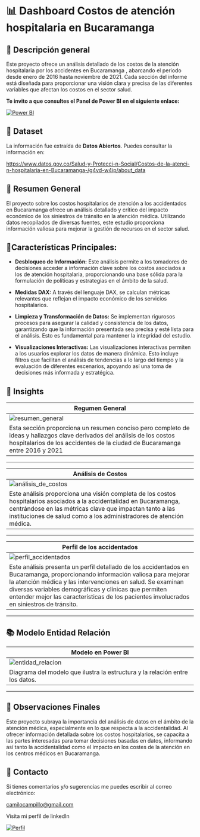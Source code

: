 # 📊 Dashboard Costos de atención hospitalaria en Bucaramanga

## 📌 Descripción general

Este proyecto ofrece un análisis detallado de los costos de la atención hospitalaria por los accidentes en Bucaramanga , abarcando el periodo desde enero de 2016 hasta noviembre de 2021. Cada sección del informe está diseñada para proporcionar una visión clara y precisa de las diferentes variables que afectan los costos en el sector salud.

**Te invito a que consultes el Panel de Power BI en el siguiente enlace:**

[![Power BI](https://img.shields.io/badge/Power%20BI-Dashboard-yellow)](https://app.powerbi.com/view?r=eyJrIjoiY2UyMDNkNDktMzQxNS00ZjRlLTliN2ItMmQxNTg4YjYxYjA4IiwidCI6ImZkNjljZTFiLTIwYzYtNDJlYy1iNTRlLTZkMWIzODcwYWM2ZSIsImMiOjR9)

## 💾 Dataset

La información fue extraída de **Datos Abiertos**. Puedes consultar la información en:

https://www.datos.gov.co/Salud-y-Protecci-n-Social/Costos-de-la-atenci-n-hospitalaria-en-Bucaramanga-/g4vd-w4ip/about_data

## 📝 Resumen General

El proyecto sobre los costos hospitalarios de atención a los accidentados en Bucaramanga ofrece un análisis detallado y crítico del impacto económico de los siniestros de tránsito en la atención médica. Utilizando datos recopilados de diversas fuentes, este estudio proporciona información valiosa para mejorar la gestión de recursos en el sector salud.
 
## 📍Características Principales:

- **Desbloqueo de Información:** Este análisis permite a los tomadores de decisiones acceder a información clave sobre los costos asociados a los de atención hospitalaria, proporcionando una base sólida para la formulación de políticas y estrategias en el ámbito de la salud.

- **Medidas DAX:** A través del lenguaje DAX, se calculan métricas relevantes que reflejan el impacto económico de los servicios hospitalarios.

- **Limpieza y Transformación de Datos:** Se implementan rigurosos procesos para asegurar la calidad y consistencia de los datos, garantizando que la información presentada sea precisa y esté lista para el análisis. Esto es fundamental para mantener la integridad del estudio.

- **Visualizaciones Interactivas:** Las visualizaciones interactivas permiten a los usuarios explorar los datos de manera dinámica. Esto incluye filtros que facilitan el análisis de tendencias a lo largo del tiempo y la evaluación de diferentes escenarios, apoyando así una toma de decisiones más informada y estratégica.

## 🎯 Insights

| Regumen General |
|-------------|
| ![resumen_general](Imágenes/resumen_general.png) | 
| Esta sección proporciona un resumen conciso pero completo de ideas y hallazgos clave derivados del análisis de los costos hospitalarios de los accidentes de la ciudad de Bucaramanga entre 2016 y 2021 |

---

| Análisis de Costos |
| ---------------- |
| ![análisis_de_costos](Imágenes/analisis_costos.png) |
| Este análisis proporciona una visión completa de los costos hospitalarios asociados a la accidentalidad en Bucaramanga, centrándose en las métricas clave que impactan tanto a las instituciones de salud como a los administradores de atención médica.|

---

| Perfil de los accidentados |
|-------|
| ![perfil_accidentados](Imágenes/perfil_accidentados.png) | 
| Este análisis presenta un perfil detallado de los accidentados en Bucaramanga, proporcionando información valiosa para mejorar la atención médica y las intervenciones en salud. Se examinan diversas variables demográficas y clínicas que permiten entender mejor las características de los pacientes involucrados en siniestros de tránsito. |

---

## 📚  Modelo Entidad Relación

| Modelo en Power BI |
|-------|
| ![entidad_relacion](Imágenes/modelo_entidad_relacion.png) | 
| Diagrama del modelo que ilustra la estructura y la relación entre los datos. |

---

## 🌟 Observaciones Finales

Este proyecto subraya la importancia del análisis de datos en el ámbito de la atención médica, especialmente en lo que respecta a la accidentalidad. Al ofrecer información detallada sobre los costos hospitalarios, se capacita a las partes interesadas para tomar decisiones basadas en datos, informando así tanto la accidentalidad como el impacto en los costes de la atención en los centros médicos en Bucaramanga. 

## 📝 Contacto

Si tienes comentarios y/o sugerencias me puedes escribir al correo electrónico:

camilocampillo@gmail.com

Visita mi perfil de linkedIn

[![Perfil](https://img.shields.io/badge/LinkedIn-blue?logoColor=blue)](https://www.linkedin.com/in/camilo-campillo-mart%C3%ADnez/)
